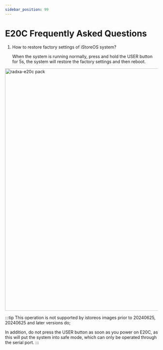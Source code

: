 ```yaml
---
sidebar_position: 99
---
```


# E20C Frequently Asked Questions

1. How to restore factory settings of iStoreOS system?
   
   When the system is running normally, press and hold the USER button for 5s, the system will restore the factory settings and then reboot.

  <img src="/img/e/e20c/radxa-e20c-hardware-overview.webp" width="800" alt="radxa-e20c pack" />

   :::tip
   This operation is not supported by istoreos images prior to 20240625, 20240625 and later versions do;

   In addition, do not press the USER button as soon as you power on E20C, as this will put the system into safe mode, which can only be operated through the serial port.
   :::
